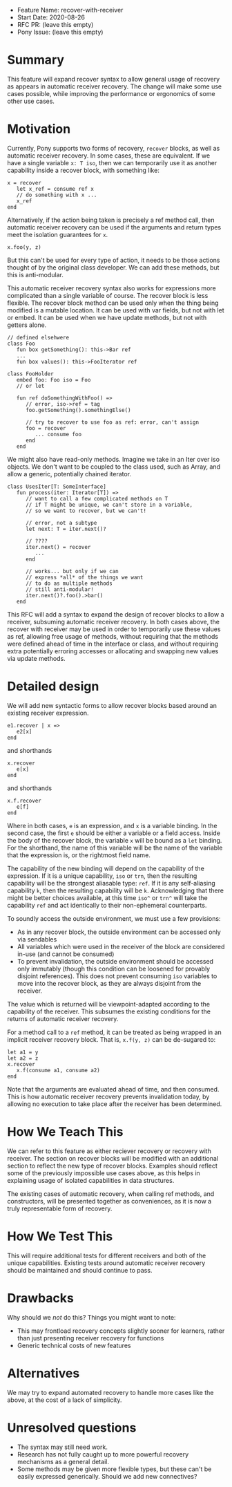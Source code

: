 - Feature Name: recover-with-receiver
- Start Date: 2020-08-26
- RFC PR: (leave this empty)
- Pony Issue: (leave this empty)

# Summary

This feature will expand recover syntax to allow general usage of
recovery as appears in automatic receiver recovery. The change
will make some use cases possible, while improving the performance
or ergonomics of some other use cases.

# Motivation

Currently, Pony supports two forms of recovery, `recover` blocks,
as well as automatic receiver recovery. In some cases, these are
equivalent. If we have a single variable `x: T iso`, then we can
temporarily use it as another capability inside a recover block,
with something like:
```
x = recover
   let x_ref = consume ref x
   // do something with x ...
   x_ref
end
```
Alternatively, if the action being taken is precisely a ref method call,
then automatic receiver recovery can be used if the
arguments and return types meet the isolation guarantees for `x`.
```
x.foo(y, z)
```
But this can't be used for every type of action, it needs to be those
actions thought of by the original class developer. We can add these methods,
but this is anti-modular.

This automatic receiver recovery syntax also works for expressions more complicated than a single variable of course.
The recover block is less flexible. The recover block method can be used only when the thing being modified is a mutable location.
It can be used with var fields, but not with let or embed. It can be used when we have update methods, but not with getters alone.
```
// defined elsehwere
class Foo
   fun box getSomething(): this->Bar ref
   ...
   fun box values(): this->FooIterator ref

class FooHolder
   embed foo: Foo iso = Foo
   // or let

   fun ref doSomethingWithFoo() =>
      // error, iso->ref = tag
      foo.getSomething().somethingElse()

      // try to recover to use foo as ref: error, can't assign
      foo = recover
         ... consume foo
      end
   end
```
We might also have read-only methods. Imagine we take in an Iter over iso objects. We don't want to be coupled to
the class used, such as Array, and allow a generic, potentially chained iterator.
```
class UsesIter[T: SomeInterface]
   fun process(iter: Iterator[T]) =>
      // want to call a few complicated methods on T
      // if T might be unique, we can't store in a variable,
      // so we want to recover, but we can't!

      // error, not a subtype
      let next: T = iter.next()?

      // ????
      iter.next() = recover
         ...
      end

      // works... but only if we can
      // express *all* of the things we want
      // to do as multiple methods
      // still anti-modular!
      iter.next()?.foo().>bar()
   end
```

This RFC will add a syntax to expand the design of recover blocks to allow a receiver, subsuming automatic receiver recovery.
In both cases above, the recover with receiver may be used in order to temporarily use these values as ref, allowing free
usage of methods, without requiring that the methods were defined ahead of time in the interface or class, and without
requiring extra potentially erroring accesses or allocating and swapping new values via update methods.

# Detailed design

We will add new syntactic forms to allow recover blocks based around an existing receiver expression.

```
e1.recover | x =>
   e2[x]
end
```
and shorthands
```
x.recover
   e[x]
end
```
and shorthands
```
x.f.recover
   e[f]
end
```

Where in both cases, `e` is an expression, and `x` is a variable binding. In the second case, the first `e` should be either a variable or a field access.
Inside the body of the recover block, the variable `x` will be bound as a `let` binding. For the shorthand, the name of this variable will be the name
of the variable that the expression is, or the rightmost field name.

The capability of the new binding will depend on the capability of the expression. If it is a unique capability, `iso` or `trn`, then the resulting capability
will be the strongest aliasable type: `ref`. If it is any self-aliasing capability `k`, then the resulting capability will be `k`.
Acknowledging that there might be better choices available, at this time `iso^` or `trn^` will take the capability `ref` and act identically to their
non-ephemeral counterparts.

To soundly access the outside environment, we must use a few provisions:
* As in any recover block, the outside environment can be accessed only via sendables
* All variables which were used in the receiver of the block are considered in-use (and cannot be consumed)
* To prevent invalidation, the outside environment should be accessed only immutably (though this condition can be loosened for provably disjoint references).
  This does not prevent consuming `iso` variables to move into the recover block, as they are always disjoint from the receiver.

The value which is returned will be viewpoint-adapted according to the capability of the receiver. This subsumes the existing conditions for the returns of automatic receiver recovery.

For a method call to a `ref` method, it can be treated as being wrapped in an implicit receiver recovery block. That is,
`x.f(y, z)` can be de-sugared to:
```
let a1 = y
let a2 = z
x.recover
   x.f(consume a1, consume a2)
end
```
Note that the arguments are evaluated ahead of time, and then consumed. This is how automatic receiver recovery prevents invalidation today, by allowing
no execution to take place after the receiver has been determined.


# How We Teach This

We can refer to this feature as either reciever recovery or recovery with receiver. The section on recover blocks will be modified with an additional section to
reflect the new type of recover blocks. Examples should reflect some of the previously impossible use cases above, as this helps in explaining usage of isolated capabilities in data structures.

The existing cases of automatic recovery, when calling ref methods, and constructors, will be presented together as conveniences, as it is now a truly representable
form of recovery.

# How We Test This

This will require additional tests for different receivers and both of the unique capabilities. Existing tests around automatic receiver recovery should be maintained and should continue to pass.

# Drawbacks

Why should we *not* do this? Things you might want to note:

* This may frontload recovery concepts slightly sooner for learners, rather than just presenting receiver recovery for functions
* Generic technical costs of new features

# Alternatives

We may try to expand automated recovery to handle more cases like the above, at the cost of a lack of simplicity.

# Unresolved questions

* The syntax may still need work.
* Research has not fully caught up to more powerful recovery mechanisms as a general detail.
* Some methods may be given more flexible types, but these can't be easily expressed generically. Should we add new connectives?
